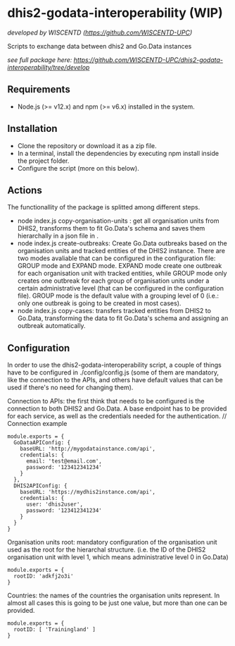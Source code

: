 # dhis2-godata-interoperability (WIP)
_developed by WISCENTD (https://github.com/WISCENTD-UPC)_

Scripts to exchange data between dhis2 and Go.Data instances

_see full package here: https://github.com/WISCENTD-UPC/dhis2-godata-interoperability/tree/develop_


## Requirements
- Node.js (>= v12.x) and npm (>= v6.x) installed in the system.

## Installation
- Clone the repository or download it as a zip file.
- In a terminal, install the dependencies by executing npm install inside the project folder.
- Configure the script (more on this below).

## Actions
The functionallity of the package is splitted among different steps.

- node index.js copy-organisation-units : get all organisation units from DHIS2, transforms them to fit Go.Data's schema and saves them hierarchally in a json file in .
- node index.js create-outbreaks: Create Go.Data outbreaks based on the organisation units and tracked entities of the DHIS2 instance. There are two modes avaliable that can be configured in the configuration file: GROUP mode and EXPAND mode. EXPAND mode create one outbreak for each organisation unit with tracked entities, while GROUP mode only creates one outbreak for each group of organisation units under a certain administrative level (that can be configured in the configuration file). GROUP mode is the default value with a grouping level of 0 (i.e.: only one outbreak is going to be created in most cases).
- node index.js copy-cases: transfers tracked entities from DHIS2 to Go.Data, transforming the data to fit Go.Data's schema and assigning an outbreak automatically.

## Configuration
In order to use the dhis2-godata-interoperability script, a couple of things have to be configured in ./config/config.js (some of them are mandatory, like the connection to the APIs, and others have default values that can be used if there's no need for changing them).

Connection to APIs: the first think that needs to be configured is the connection to both DHIS2 and Go.Data. A base endpoint has to be provided for each service, as well as the credentials needed for the authentication.
// Connection example

```
module.exports = {
  GoDataAPIConfig: {
    baseURL: 'http://mygodatainstance.com/api',
    credentials: {
      email: 'test@email.com',
      password: '123412341234'
    }
  },
  DHIS2APIConfig: {
    baseURL: 'https://mydhis2instance.com/api',
    credentials: {
      user: 'dhis2user',
      password: '123412341234'
    }
  }
}
```

Organisation units root: mandatory configuration of the organisation unit used as the root for the hierarchal structure. (i.e. the ID of the DHIS2 organisation unit with level 1, which means administrative level 0 in Go.Data)

```
module.exports = {
  rootID: 'adkfj2o3i'
}
```
Countries: the names of the countries the organisation units represent. In almost all cases this is going to be just one value, but more than one can be provided.

```
module.exports = {
  rootID: [ 'Trainingland' ]
}
```
